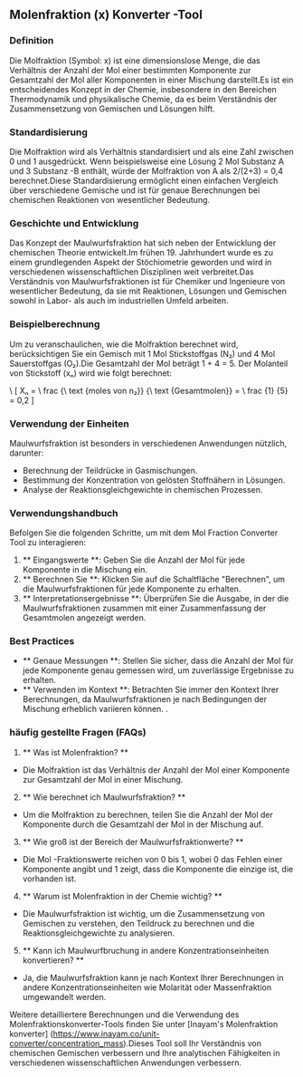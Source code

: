 ## Molenfraktion (x) Konverter -Tool

### Definition
Die Molfraktion (Symbol: x) ist eine dimensionslose Menge, die das Verhältnis der Anzahl der Mol einer bestimmten Komponente zur Gesamtzahl der Mol aller Komponenten in einer Mischung darstellt.Es ist ein entscheidendes Konzept in der Chemie, insbesondere in den Bereichen Thermodynamik und physikalische Chemie, da es beim Verständnis der Zusammensetzung von Gemischen und Lösungen hilft.

### Standardisierung
Die Molfraktion wird als Verhältnis standardisiert und als eine Zahl zwischen 0 und 1 ausgedrückt. Wenn beispielsweise eine Lösung 2 Mol Substanz A und 3 Substanz -B enthält, würde der Molfraktion von A als 2/(2+3) = 0,4 berechnet.Diese Standardisierung ermöglicht einen einfachen Vergleich über verschiedene Gemische und ist für genaue Berechnungen bei chemischen Reaktionen von wesentlicher Bedeutung.

### Geschichte und Entwicklung
Das Konzept der Maulwurfsfraktion hat sich neben der Entwicklung der chemischen Theorie entwickelt.Im frühen 19. Jahrhundert wurde es zu einem grundlegenden Aspekt der Stöchiometrie geworden und wird in verschiedenen wissenschaftlichen Disziplinen weit verbreitet.Das Verständnis von Maulwurfsfraktionen ist für Chemiker und Ingenieure von wesentlicher Bedeutung, da sie mit Reaktionen, Lösungen und Gemischen sowohl in Labor- als auch im industriellen Umfeld arbeiten.

### Beispielberechnung
Um zu veranschaulichen, wie die Molfraktion berechnet wird, berücksichtigen Sie ein Gemisch mit 1 Mol Stickstoffgas (N₂) und 4 Mol Sauerstoffgas (O₂).Die Gesamtzahl der Mol beträgt 1 + 4 = 5. Der Molanteil von Stickstoff (xₙ) wird wie folgt berechnet:

\ [
Xₙ = \ frac {\ text {moles von n₂}} {\ text {Gesamtmolen}} = \ frac {1} {5} = 0,2
\]

### Verwendung der Einheiten
Maulwurfsfraktion ist besonders in verschiedenen Anwendungen nützlich, darunter:
- Berechnung der Teildrücke in Gasmischungen.
- Bestimmung der Konzentration von gelösten Stoffnähern in Lösungen.
- Analyse der Reaktionsgleichgewichte in chemischen Prozessen.

### Verwendungshandbuch
Befolgen Sie die folgenden Schritte, um mit dem Mol Fraction Converter Tool zu interagieren:
1. ** Eingangswerte **: Geben Sie die Anzahl der Mol für jede Komponente in die Mischung ein.
2. ** Berechnen Sie **: Klicken Sie auf die Schaltfläche "Berechnen", um die Maulwurfsfraktionen für jede Komponente zu erhalten.
3. ** Interpretationsergebnisse **: Überprüfen Sie die Ausgabe, in der die Maulwurfsfraktionen zusammen mit einer Zusammenfassung der Gesamtmolen angezeigt werden.

### Best Practices
- ** Genaue Messungen **: Stellen Sie sicher, dass die Anzahl der Mol für jede Komponente genau gemessen wird, um zuverlässige Ergebnisse zu erhalten.
- ** Verwenden im Kontext **: Betrachten Sie immer den Kontext Ihrer Berechnungen, da Maulwurfsfraktionen je nach Bedingungen der Mischung erheblich variieren können.
.

### häufig gestellte Fragen (FAQs)

1. ** Was ist Molenfraktion? **
- Die Molfraktion ist das Verhältnis der Anzahl der Mol einer Komponente zur Gesamtzahl der Mol in einer Mischung.

2. ** Wie berechnet ich Maulwurfsfraktion? **
- Um die Molfraktion zu berechnen, teilen Sie die Anzahl der Mol der Komponente durch die Gesamtzahl der Mol in der Mischung auf.

3. ** Wie groß ist der Bereich der Maulwurfsfraktionwerte? **
- Die Mol -Fraktionswerte reichen von 0 bis 1, wobei 0 das Fehlen einer Komponente angibt und 1 zeigt, dass die Komponente die einzige ist, die vorhanden ist.

4. ** Warum ist Molenfraktion in der Chemie wichtig? **
- Die Maulwurfsfraktion ist wichtig, um die Zusammensetzung von Gemischen zu verstehen, den Teildruck zu berechnen und die Reaktionsgleichgewichte zu analysieren.

5. ** Kann ich Maulwurfbruchung in andere Konzentrationseinheiten konvertieren? **
- Ja, die Maulwurfsfraktion kann je nach Kontext Ihrer Berechnungen in andere Konzentrationseinheiten wie Molarität oder Massenfraktion umgewandelt werden.

Weitere detailliertere Berechnungen und die Verwendung des Molenfraktionskonverter-Tools finden Sie unter [Inayam's Molenfraktion konverter] (https://www.inayam.co/unit-converter/concentration_mass).Dieses Tool soll Ihr Verständnis von chemischen Gemischen verbessern und Ihre analytischen Fähigkeiten in verschiedenen wissenschaftlichen Anwendungen verbessern.
